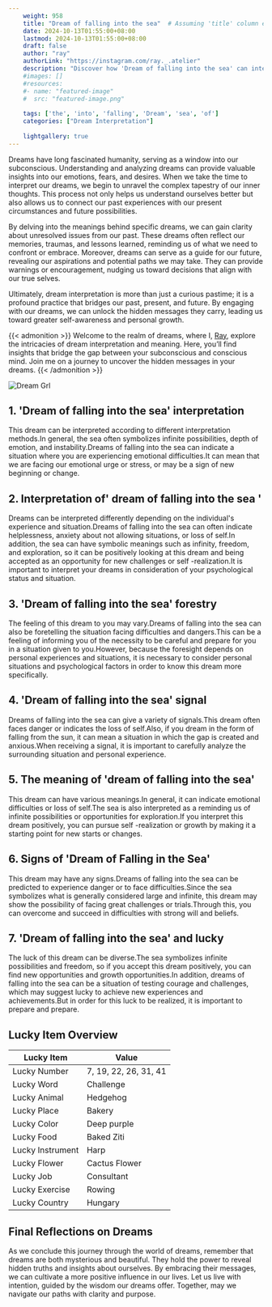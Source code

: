 ```yaml
---
    weight: 958
    title: "Dream of falling into the sea"  # Assuming 'title' column exists
    date: 2024-10-13T01:55:00+08:00
    lastmod: 2024-10-13T01:55:00+08:00
    draft: false
    author: "ray"
    authorLink: "https://instagram.com/ray._.atelier"
    description: "Discover how 'Dream of falling into the sea' can interpret your future and uncover its significant meanings in your life."
    #images: []
    #resources:
    #- name: "featured-image"
    #  src: "featured-image.png"
    
    tags: ['the', 'into', 'falling', 'Dream', 'sea', 'of']
    categories: ["Dream Interpretation"]
    
    lightgallery: true
---
```

    
Dreams have long fascinated humanity, serving as a window into our subconscious. Understanding and analyzing dreams can provide valuable insights into our emotions, fears, and desires. When we take the time to interpret our dreams, we begin to unravel the complex tapestry of our inner thoughts. This process not only helps us understand ourselves better but also allows us to connect our past experiences with our present circumstances and future possibilities.

By delving into the meanings behind specific dreams, we can gain clarity about unresolved issues from our past. These dreams often reflect our memories, traumas, and lessons learned, reminding us of what we need to confront or embrace. Moreover, dreams can serve as a guide for our future, revealing our aspirations and potential paths we may take. They can provide warnings or encouragement, nudging us toward decisions that align with our true selves.

Ultimately, dream interpretation is more than just a curious pastime; it is a profound practice that bridges our past, present, and future. By engaging with our dreams, we can unlock the hidden messages they carry, leading us toward greater self-awareness and personal growth.

{{< admonition >}}
Welcome to the realm of dreams, where I, [Ray](https://instagram.com/ray._.atelier), explore the intricacies of dream interpretation and meaning. Here, you’ll find insights that bridge the gap between your subconscious and conscious mind. Join me on a journey to uncover the hidden messages in your dreams.
{{< /admonition >}}

![Dream Grl](https://cdn.pixabay.com/photo/2017/11/02/03/35/gothic-2910057_1280.jpg "Dream Grl")

## 1. 'Dream of falling into the sea' interpretation
This dream can be interpreted according to different interpretation methods.In general, the sea often symbolizes infinite possibilities, depth of emotion, and instability.Dreams of falling into the sea can indicate a situation where you are experiencing emotional difficulties.It can mean that we are facing our emotional urge or stress, or may be a sign of new beginning or change.

## 2. Interpretation of' dream of falling into the sea '
Dreams can be interpreted differently depending on the individual's experience and situation.Dreams of falling into the sea can often indicate helplessness, anxiety about not allowing situations, or loss of self.In addition, the sea can have symbolic meanings such as infinity, freedom, and exploration, so it can be positively looking at this dream and being accepted as an opportunity for new challenges or self -realization.It is important to interpret your dreams in consideration of your psychological status and situation.

## 3. 'Dream of falling into the sea' forestry
The feeling of this dream to you may vary.Dreams of falling into the sea can also be foretelling the situation facing difficulties and dangers.This can be a feeling of informing you of the necessity to be careful and prepare for you in a situation given to you.However, because the foresight depends on personal experiences and situations, it is necessary to consider personal situations and psychological factors in order to know this dream more specifically.

## 4. 'Dream of falling into the sea' signal
Dreams of falling into the sea can give a variety of signals.This dream often faces danger or indicates the loss of self.Also, if you dream in the form of falling from the sun, it can mean a situation in which the gap is created and anxious.When receiving a signal, it is important to carefully analyze the surrounding situation and personal experience.

## 5. The meaning of 'dream of falling into the sea'
This dream can have various meanings.In general, it can indicate emotional difficulties or loss of self.The sea is also interpreted as a reminding us of infinite possibilities or opportunities for exploration.If you interpret this dream positively, you can pursue self -realization or growth by making it a starting point for new starts or changes.

## 6. Signs of 'Dream of Falling in the Sea'
This dream may have any signs.Dreams of falling into the sea can be predicted to experience danger or to face difficulties.Since the sea symbolizes what is generally considered large and infinite, this dream may show the possibility of facing great challenges or trials.Through this, you can overcome and succeed in difficulties with strong will and beliefs.

## 7. 'Dream of falling into the sea' and lucky
The luck of this dream can be diverse.The sea symbolizes infinite possibilities and freedom, so if you accept this dream positively, you can find new opportunities and growth opportunities.In addition, dreams of falling into the sea can be a situation of testing courage and challenges, which may suggest lucky to achieve new experiences and achievements.But in order for this luck to be realized, it is important to prepare and prepare.

## Lucky Item Overview
| Lucky Item          | Value              |
|---------------|--------------------|
| Lucky Number        | 7, 19, 22, 26, 31, 41  |
| Lucky Word          | Challenge |
| Lucky Animal        | Hedgehog |
| Lucky Place         | Bakery     |
| Lucky Color         | Deep purple     |
| Lucky Food          | Baked Ziti      |
| Lucky Instrument    | Harp |
| Lucky Flower        | Cactus Flower    |
| Lucky Job           | Consultant       |
| Lucky Exercise      | Rowing  |
| Lucky Country       | Hungary    |


##  Final Reflections on Dreams

As we conclude this journey through the world of dreams, remember that dreams are both mysterious and beautiful. They hold the power to reveal hidden truths and insights about ourselves. By embracing their messages, we can cultivate a more positive influence in our lives. Let us live with intention, guided by the wisdom our dreams offer. Together, may we navigate our paths with clarity and purpose.
